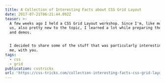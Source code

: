```yaml
---
title: A Collection of Interesting Facts about CSS Grid Layout
date: 2017-07-21T06:21:44.092Z
teaser: >-
  A few weeks ago I held a CSS Grid Layout workshop. Since I'm, like most of
  us, also pretty new to the topic, I learned a lot while preparing the slides
  and demos.


  I decided to share some of the stuff that was particularly interesting to
  me, with you.
tags:
  - css
  - grid
publication: csstricks
url: 'https://css-tricks.com/collection-interesting-facts-css-grid-layout/'
---
```

